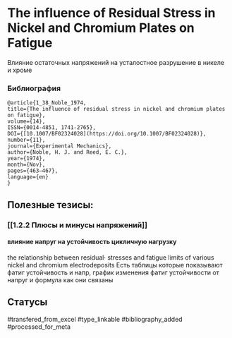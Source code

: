 # The influence of Residual Stress in Nickel and Chromium Plates on Fatigue

Влияние остаточных напряжений на усталостное разрушение в никеле и хроме

### Библиография
```
@article{1_38_Noble_1974,
title={The influence of residual stress in nickel and chromium plates on fatigue},
volume={14},
ISSN={0014-4851, 1741-2765},
DOI={[10.1007/BF02324028](https://doi.org/10.1007/BF02324028)},
number={11},
journal={Experimental Mechanics},
author={Noble, H. J. and Reed, E. C.},
year={1974},
month={Nov},
pages={463–467},
language={en}
}
```

## Полезные тезисы:
### [[1.2.2 Плюсы и минусы напряжений]]
#### влияние напруг на устойчивость цикличную нагрузку 
the relationship between residual· stresses
and fatigue limits of various nickel and chromium
electrodeposits
Есть таблицы которые показывают фатиг устойчивость и напр, график изменения фатиг устойчивости от напруг и формула как они связаны


## Статусы
#transfered_from_excel 
#type_linkable 
#bibliography_added
#processed_for_meta
